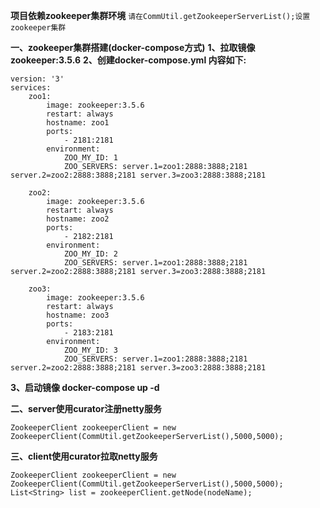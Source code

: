 **项目依赖zookeeper集群环境**
`请在CommUtil.getZookeeperServerList();设置zookeeper集群`

**一、zookeeper集群搭建(docker-compose方式)**
  **1、拉取镜像 zookeeper:3.5.6**
  **2、创建docker-compose.yml 内容如下:**
	
    version: '3'
    services:
        zoo1:
            image: zookeeper:3.5.6
            restart: always
            hostname: zoo1
            ports:
                - 2181:2181
            environment:
                ZOO_MY_ID: 1
                ZOO_SERVERS: server.1=zoo1:2888:3888;2181 server.2=zoo2:2888:3888;2181 server.3=zoo3:2888:3888;2181

        zoo2:
            image: zookeeper:3.5.6
            restart: always
            hostname: zoo2
            ports:
                - 2182:2181
            environment:
                ZOO_MY_ID: 2
                ZOO_SERVERS: server.1=zoo1:2888:3888;2181 server.2=zoo2:2888:3888;2181 server.3=zoo3:2888:3888;2181

        zoo3:
            image: zookeeper:3.5.6
            restart: always
            hostname: zoo3
            ports:
                - 2183:2181
            environment:
                ZOO_MY_ID: 3
                ZOO_SERVERS: server.1=zoo1:2888:3888;2181 server.2=zoo2:2888:3888;2181 server.3=zoo3:2888:3888;2181
                
 **3、启动镜像 docker-compose up -d**
 
**二、server使用curator注册netty服务**

    ZookeeperClient zookeeperClient = new ZookeeperClient(CommUtil.getZookeeperServerList(),5000,5000);
**三、client使用curator拉取netty服务**

    ZookeeperClient zookeeperClient = new ZookeeperClient(CommUtil.getZookeeperServerList(),5000,5000);
    List<String> list = zookeeperClient.getNode(nodeName);

